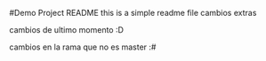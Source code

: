 #Demo Project README 
this is a simple readme file
cambios extras

cambios de ultimo momento :D

cambios en la rama que no es master :#